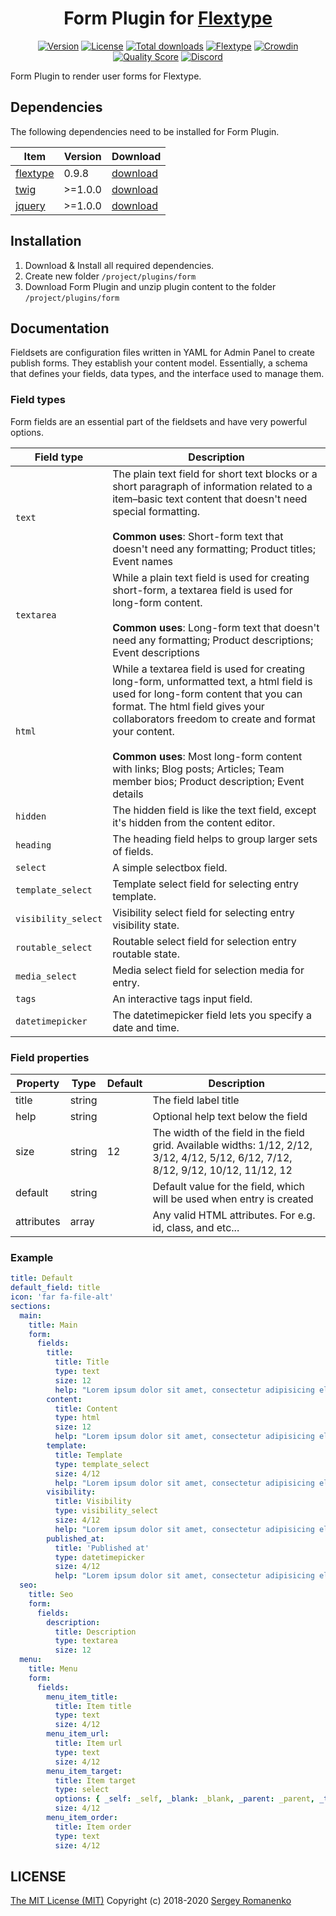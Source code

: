 <h1 align="center">Form Plugin for <a href="http://flextype.org/">Flextype</a></h1>

<p align="center">
<a href="https://github.com/flextype-plugins/themes-admin/releases"><img alt="Version" src="https://img.shields.io/github/release/flextype-plugins/themes-admin.svg?label=version&color=black"></a> <a href="https://github.com/flextype-plugins/themes-admin"><img src="https://img.shields.io/badge/license-MIT-blue.svg?color=black" alt="License"></a> <a href="https://github.com/flextype-plugins/themes-admin"><img src="https://img.shields.io/github/downloads/flextype-plugins/themes-admin/total.svg?color=black" alt="Total downloads"></a> <a href="https://github.com/flextype/flextype"><img src="https://img.shields.io/badge/Flextype-0.9.8-green.svg?color=black" alt="Flextype"></a> <a href="https://crowdin.com/project/flextype-plugin-themes-admin"><img src="https://d322cqt584bo4o.cloudfront.net/flextype-plugin-themes-admin/localized.svg?color=black" alt="Crowdin"></a> <a href="https://scrutinizer-ci.com/g/flextype-plugins/themes-admin?branch=dev&color=black"><img src="https://img.shields.io/scrutinizer/g/flextype-plugins/themes-admin.svg?branch=dev" alt="Quality Score"></a> <a href=""><img src="https://img.shields.io/discord/423097982498635778.svg?logo=discord&color=black&label=Discord%20Chat" alt="Discord"></a>
</p>

Form Plugin to render user forms for Flextype.

## Dependencies

The following dependencies need to be installed for Form Plugin.

| Item | Version | Download |
|---|---|---|
| [flextype](https://github.com/flextype/flextype) | 0.9.8 | [download](https://github.com/flextype/flextype/releases) |
| [twig](https://github.com/flextype-plugins/twig) | >=1.0.0 | [download](https://github.com/flextype-plugins/twig/releases) |
| [jquery](https://github.com/flextype-plugins/jquery) | >=1.0.0 | [download](https://github.com/flextype-plugins/jquery/releases) |

## Installation

1. Download & Install all required dependencies.
2. Create new folder `/project/plugins/form`
3. Download Form Plugin and unzip plugin content to the folder `/project/plugins/form`

## Documentation

Fieldsets are configuration files written in YAML for Admin Panel to create publish forms. They establish your content model. Essentially, a schema that defines your fields, data types, and the interface used to manage them.

### <a name="field-types"></a> Field types

Form fields are an essential part of the fieldsets and have very powerful options.

| Field type | Description |
| --- | --- |
| `text` | The plain text field for short text blocks or a short paragraph of information related to a item–basic text content that doesn't need special formatting. <br><br> **Common uses**: Short-form text that doesn't need any formatting; Product titles; Event names |
| `textarea` | While a plain text field is used for creating short-form, a textarea field is used for long-form content. <br><br> **Common uses**: Long-form text that doesn't need any formatting; Product descriptions; Event descriptions |
| `html` | While a textarea field is used for creating long-form, unformatted text, a html field is used for long-form content that you can format. The html field gives your collaborators freedom to create and format your content. <br><br> **Common uses**: Most long-form content with links; Blog posts; Articles; Team member bios; Product description; Event details |
| `hidden` | The hidden field is like the text field, except it's hidden from the content editor. |
| `heading` | The heading field helps to group larger sets of fields. |
| `select` | A simple selectbox field. |
| `template_select` | Template select field for selecting entry template. |
| `visibility_select` | Visibility select field for selecting entry visibility state. |
| `routable_select` | Routable select field for selection entry routable state. |
| `media_select` | Media select field for selection media for entry. |
| `tags` | An interactive tags input field. |
| `datetimepicker` | The datetimepicker field lets you specify a date and time. |


### <a name="field-properties"></a> Field properties

| Property | Type | Default | Description |
| --- | --- | --- | --- |
| title | string | | The field label title |
| help | string | | Optional help text below the field |
| size | string | 12 | The width of the field in the field grid. Available widths: 1/12, 2/12, 3/12, 4/12, 5/12, 6/12, 7/12, 8/12, 9/12, 10/12, 11/12, 12 |
| default | string | | Default value for the field, which will be used when entry is created |
| attributes | array | | Any valid HTML attributes. For e.g. id, class, and etc... |

### Example

```yaml
title: Default
default_field: title
icon: 'far fa-file-alt'
sections:
  main:
    title: Main
    form:
      fields:
        title:
          title: Title
          type: text
          size: 12
          help: "Lorem ipsum dolor sit amet, consectetur adipisicing elit"
        content:
          title: Content
          type: html
          size: 12
          help: "Lorem ipsum dolor sit amet, consectetur adipisicing elit"
        template:
          title: Template
          type: template_select
          size: 4/12
          help: "Lorem ipsum dolor sit amet, consectetur adipisicing elit"
        visibility:
          title: Visibility
          type: visibility_select
          size: 4/12
          help: "Lorem ipsum dolor sit amet, consectetur adipisicing elit"
        published_at:
          title: 'Published at'
          type: datetimepicker
          size: 4/12
          help: "Lorem ipsum dolor sit amet, consectetur adipisicing elit"
  seo:
    title: Seo
    form:
      fields:
        description:
          title: Description
          type: textarea
          size: 12
  menu:
    title: Menu
    form:
      fields:
        menu_item_title:
          title: Item title
          type: text
          size: 4/12
        menu_item_url:
          title: Item url
          type: text
          size: 4/12
        menu_item_target:
          title: Item target
          type: select
          options: { _self: _self, _blank: _blank, _parent: _parent, _top: _top }
          size: 4/12
        menu_item_order:
          title: Item order
          type: text
          size: 4/12
```

## LICENSE
[The MIT License (MIT)](https://github.com/flextype-plugins/form/blob/master/LICENSE.txt)
Copyright (c) 2018-2020 [Sergey Romanenko](https://github.com/Awilum)
